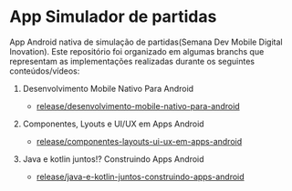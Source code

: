 # App Simulador de partidas

App Android nativa de simulação de partidas(Semana Dev Mobile Digital Inovation). Este repositório foi organizado em algumas branchs que representam as implementações realizadas durante os seguintes conteúdos/vídeos:

1. Desenvolvimento Mobile Nativo Para Android
   - [release/desenvolvimento-mobile-nativo-para-android](https://github.com/SantiagoSilvestre/Simulador-de-partidas/tree/desenvolvimento-mobile-nativo-para-android)

2. Componentes, Lyouts e UI/UX em Apps Android
   - [release/componentes-layouts-ui-ux-em-apps-android](https://github.com/SantiagoSilvestre/Simulador-de-partidas/tree/release/componentes-layout-ui-ux-em-apps-android)

3. Java e kotlin juntos!? Construindo Apps Android
   - [release/java-e-kotlin-juntos-construindo-apps-android](https://github.com/SantiagoSilvestre/Simulador-de-partidas/tree/release/java-e-kotlin-juntos-construindo-apps-android)


